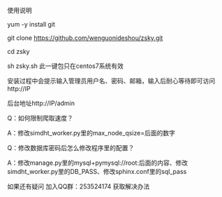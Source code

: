 使用说明

yum -y install git 

git  clone https://github.com/wenguonideshou/zsky.git

cd zsky

sh zsky.sh
此一键包只在centos7系统有效

安装过程中会提示输入管理员用户名、密码、邮箱，输入后耐心等待即可访问http://IP

后台地址http://IP/admin

Q：如何限制爬取速度？

A：修改simdht_worker.py里的max_node_qsize=后面的数字

Q：修改数据库密码后怎么修改程序里的配置？

A：修改manage.py里的mysql+pymysql://root:后面的内容、修改simdht_worker.py里的DB_PASS、修改sphinx.conf里的sql_pass

如果还有疑问 加入QQ群：253524174 获取解决办法
